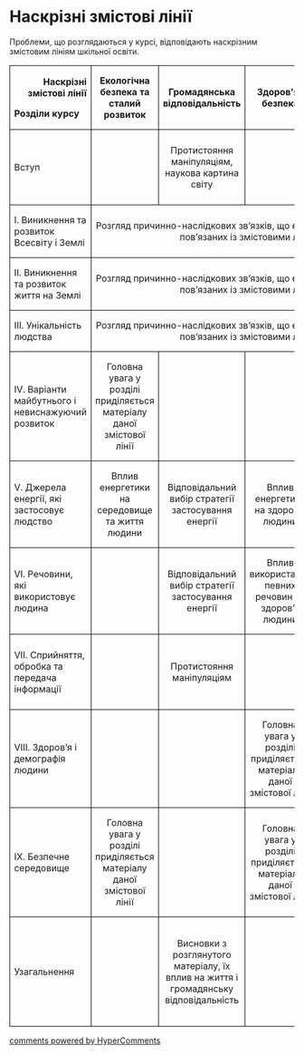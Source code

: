 <div id="hypercomments_widget" class="js-hypercomments-widget invisible"></div>

Наскрізні змістові лінії
=============================================

Проблеми, що розглядаються у курсі, відповідають наскрізним змістовим лініям шкільної освіти.

<table style="border-collapse: collapse; border: none;">
<tbody>
<tr>
<td style="width: 147.15pt; border: solid windowtext 1.0pt; padding: 0cm 5.4pt 0cm 5.4pt;" width="196">
<p style="text-align: right;"><strong>Наскрізні змістові лінії</strong></p>
<p><strong>Розділи курсу</strong></p>
</td>
<td style="width: 162.2pt; border: solid windowtext 1.0pt; border-left: none; padding: 0cm 5.4pt 0cm 5.4pt;" width="216">
<p style="text-align: center;"><strong>Екологічна безпека та сталий розвиток</strong></p>
</td>
<td style="width: 162.25pt; border: solid windowtext 1.0pt; border-left: none; padding: 0cm 5.4pt 0cm 5.4pt;" width="216">
<p style="text-align: center;"><strong>Громадянська відповідальність</strong></p>
</td>
<td style="width: 162.25pt; border: solid windowtext 1.0pt; border-left: none; padding: 0cm 5.4pt 0cm 5.4pt;" width="216">
<p style="text-align: center;"><strong>Здоров'я і безпека</strong></p>
</td>
<td style="width: 162.25pt; border: solid windowtext 1.0pt; border-left: none; padding: 0cm 5.4pt 0cm 5.4pt;" width="216">
<p style="text-align: center;"><strong>Підприємливість та фінансова грамотність</strong></p>
</td>
</tr>
<tr>
<td style="width: 147.15pt; border: solid windowtext 1.0pt; border-top: none; padding: 0cm 5.4pt 0cm 5.4pt;" width="196">
<p>Вступ</p>
</td>
<td style="width: 162.2pt; border-top: none; border-left: none; border-bottom: solid windowtext 1.0pt; border-right: solid windowtext 1.0pt; padding: 0cm 5.4pt 0cm 5.4pt;" width="216">
<p style="text-align: center;">&nbsp;</p>
</td>
<td style="width: 162.25pt; border-top: none; border-left: none; border-bottom: solid windowtext 1.0pt; border-right: solid windowtext 1.0pt; padding: 0cm 5.4pt 0cm 5.4pt;" width="216">
<p style="text-align: center;">Протистояння маніпуляціям, наукова картина світу</p>
</td>
<td style="width: 162.25pt; border-top: none; border-left: none; border-bottom: solid windowtext 1.0pt; border-right: solid windowtext 1.0pt; padding: 0cm 5.4pt 0cm 5.4pt;" width="216">
<p style="text-align: center;">&nbsp;</p>
</td>
<td style="width: 162.25pt; border-top: none; border-left: none; border-bottom: solid windowtext 1.0pt; border-right: solid windowtext 1.0pt; padding: 0cm 5.4pt 0cm 5.4pt;" width="216">
<p style="text-align: center;">Критичне мислення, здатність приймати обґрунтовані рішення</p>
</td>
</tr>
<tr>
<td style="width: 147.15pt; border: solid windowtext 1.0pt; border-top: none; padding: 0cm 5.4pt 0cm 5.4pt;" width="196">
<p>I. Виникнення та розвиток Всесвіту і Землі</p>
</td>
<td style="width: 648.95pt; border-top: none; border-left: none; border-bottom: solid windowtext 1.0pt; border-right: solid windowtext 1.0pt; padding: 0cm 5.4pt 0cm 5.4pt;" colspan="4" width="865">
<p style="text-align: center;">Розгляд причинно-наслідкових зв&rsquo;язків, що є підґрунтям компетенцій, пов&rsquo;язаних із змістовими лініями</p>
</td>
</tr>
<tr>
<td style="width: 147.15pt; border: solid windowtext 1.0pt; border-top: none; padding: 0cm 5.4pt 0cm 5.4pt;" width="196">
<p>II. Виникнення та розвиток життя на Землі</p>
</td>
<td style="width: 648.95pt; border-top: none; border-left: none; border-bottom: solid windowtext 1.0pt; border-right: solid windowtext 1.0pt; padding: 0cm 5.4pt 0cm 5.4pt;" colspan="4" width="865">
<p style="text-align: center;">Розгляд причинно-наслідкових зв&rsquo;язків, що є підґрунтям компетенцій, пов&rsquo;язаних із змістовими лініями</p>
</td>
</tr>
<tr>
<td style="width: 147.15pt; border: solid windowtext 1.0pt; border-top: none; padding: 0cm 5.4pt 0cm 5.4pt;" width="196">
<p>III. Унікальність людства</p>
</td>
<td style="width: 648.95pt; border-top: none; border-left: none; border-bottom: solid windowtext 1.0pt; border-right: solid windowtext 1.0pt; padding: 0cm 5.4pt 0cm 5.4pt;" colspan="4" width="865">
<p style="text-align: center;">Розгляд причинно-наслідкових зв&rsquo;язків, що є підґрунтям компетенцій, пов&rsquo;язаних із змістовими лініями</p>
</td>
</tr>
<tr>
<td style="width: 147.15pt; border: solid windowtext 1.0pt; border-top: none; padding: 0cm 5.4pt 0cm 5.4pt;" width="196">
<p>IV. Варіанти майбутнього і невиснажуючий розвиток</p>
</td>
<td style="width: 162.2pt; border-top: none; border-left: none; border-bottom: solid windowtext 1.0pt; border-right: solid windowtext 1.0pt; padding: 0cm 5.4pt 0cm 5.4pt;" width="216">
<p style="text-align: center;">Головна увага у розділі приділяється матеріалу даної змістової лінії</p>
</td>
<td style="width: 162.25pt; border-top: none; border-left: none; border-bottom: solid windowtext 1.0pt; border-right: solid windowtext 1.0pt; padding: 0cm 5.4pt 0cm 5.4pt;" width="216">
<p style="text-align: center;">&nbsp;</p>
</td>
<td style="width: 162.25pt; border-top: none; border-left: none; border-bottom: solid windowtext 1.0pt; border-right: solid windowtext 1.0pt; padding: 0cm 5.4pt 0cm 5.4pt;" width="216">
<p style="text-align: center;">&nbsp;</p>
</td>
<td style="width: 162.25pt; border-top: none; border-left: none; border-bottom: solid windowtext 1.0pt; border-right: solid windowtext 1.0pt; padding: 0cm 5.4pt 0cm 5.4pt;" width="216">
<p style="text-align: center;">Планування майбутнього, розуміння тенденцій у розвитку суспільства і його відносин з природою</p>
</td>
</tr>
<tr>
<td style="width: 147.15pt; border: solid windowtext 1.0pt; border-top: none; padding: 0cm 5.4pt 0cm 5.4pt;" width="196">
<p>V. Джерела енергії, які застосовує людство</p>
</td>
<td style="width: 162.2pt; border-top: none; border-left: none; border-bottom: solid windowtext 1.0pt; border-right: solid windowtext 1.0pt; padding: 0cm 5.4pt 0cm 5.4pt;" width="216">
<p style="text-align: center;">Вплив енергетики на середовище та життя людини</p>
</td>
<td style="width: 162.25pt; border-top: none; border-left: none; border-bottom: solid windowtext 1.0pt; border-right: solid windowtext 1.0pt; padding: 0cm 5.4pt 0cm 5.4pt;" width="216">
<p style="text-align: center;">Відповідальний вибір стратегії застосування енергії</p>
</td>
<td style="width: 162.25pt; border-top: none; border-left: none; border-bottom: solid windowtext 1.0pt; border-right: solid windowtext 1.0pt; padding: 0cm 5.4pt 0cm 5.4pt;" width="216">
<p style="text-align: center;">Вплив енергетики на здоров&rsquo;я людини</p>
</td>
<td style="width: 162.25pt; border-top: none; border-left: none; border-bottom: solid windowtext 1.0pt; border-right: solid windowtext 1.0pt; padding: 0cm 5.4pt 0cm 5.4pt;" width="216">
<p style="text-align: center;"><span style="font-size: 12.0pt; letter-spacing: -.1pt;">Розуміння переваг сучасних технологій як основи для ефективного бізнесу</span></p>
</td>
</tr>
<tr>
<td style="width: 147.15pt; border: solid windowtext 1.0pt; border-top: none; padding: 0cm 5.4pt 0cm 5.4pt;" width="196">
<p>VI. Речовини, які використовує людина</p>
</td>
<td style="width: 162.2pt; border-top: none; border-left: none; border-bottom: solid windowtext 1.0pt; border-right: solid windowtext 1.0pt; padding: 0cm 5.4pt 0cm 5.4pt;" width="216">
<p style="text-align: center;">&nbsp;</p>
</td>
<td style="width: 162.25pt; border-top: none; border-left: none; border-bottom: solid windowtext 1.0pt; border-right: solid windowtext 1.0pt; padding: 0cm 5.4pt 0cm 5.4pt;" width="216">
<p style="text-align: center;">Відповідальний вибір стратегії застосування енергії</p>
</td>
<td style="width: 162.25pt; border-top: none; border-left: none; border-bottom: solid windowtext 1.0pt; border-right: solid windowtext 1.0pt; padding: 0cm 5.4pt 0cm 5.4pt;" width="216">
<p style="text-align: center;">Вплив використання певних речовин на здоров&rsquo;я людини</p>
</td>
<td style="width: 162.25pt; border-top: none; border-left: none; border-bottom: solid windowtext 1.0pt; border-right: solid windowtext 1.0pt; padding: 0cm 5.4pt 0cm 5.4pt;" width="216">
<p style="text-align: center;"><span style="font-size: 12.0pt; letter-spacing: -.1pt;">Розуміння переваг сучасних технологій як основи для ефективного бізнесу</span></p>
</td>
</tr>
<tr>
<td style="width: 147.15pt; border: solid windowtext 1.0pt; border-top: none; padding: 0cm 5.4pt 0cm 5.4pt;" width="196">
<p>VII. Сприйняття, обробка та передача інформації</p>
</td>
<td style="width: 162.2pt; border-top: none; border-left: none; border-bottom: solid windowtext 1.0pt; border-right: solid windowtext 1.0pt; padding: 0cm 5.4pt 0cm 5.4pt;" width="216">
<p style="text-align: center;">&nbsp;</p>
</td>
<td style="width: 162.25pt; border-top: none; border-left: none; border-bottom: solid windowtext 1.0pt; border-right: solid windowtext 1.0pt; padding: 0cm 5.4pt 0cm 5.4pt;" width="216">
<p style="text-align: center;">Протистояння маніпуляціям</p>
</td>
<td style="width: 162.25pt; border-top: none; border-left: none; border-bottom: solid windowtext 1.0pt; border-right: solid windowtext 1.0pt; padding: 0cm 5.4pt 0cm 5.4pt;" width="216">
<p style="text-align: center;">&nbsp;</p>
</td>
<td style="width: 162.25pt; border-top: none; border-left: none; border-bottom: solid windowtext 1.0pt; border-right: solid windowtext 1.0pt; padding: 0cm 5.4pt 0cm 5.4pt;" width="216">
<p style="text-align: center;"><span style="font-size: 12.0pt; letter-spacing: -.1pt;">Розуміння переваг сучасних технологій як основи для ефективного бізнесу</span></p>
</td>
</tr>
<tr>
<td style="width: 147.15pt; border: solid windowtext 1.0pt; border-top: none; padding: 0cm 5.4pt 0cm 5.4pt;" width="196">
<p>VIII. Здоров&rsquo;я і демографія людини</p>
</td>
<td style="width: 162.2pt; border-top: none; border-left: none; border-bottom: solid windowtext 1.0pt; border-right: solid windowtext 1.0pt; padding: 0cm 5.4pt 0cm 5.4pt;" width="216">
<p style="text-align: center;">&nbsp;</p>
</td>
<td style="width: 162.25pt; border-top: none; border-left: none; border-bottom: solid windowtext 1.0pt; border-right: solid windowtext 1.0pt; padding: 0cm 5.4pt 0cm 5.4pt;" width="216">
<p style="text-align: center;">&nbsp;</p>
</td>
<td style="width: 162.25pt; border-top: none; border-left: none; border-bottom: solid windowtext 1.0pt; border-right: solid windowtext 1.0pt; padding: 0cm 5.4pt 0cm 5.4pt;" width="216">
<p style="text-align: center;">Головна увага у розділі приділяється матеріалу даної змістової лінії</p>
</td>
<td style="width: 162.25pt; border-top: none; border-left: none; border-bottom: solid windowtext 1.0pt; border-right: solid windowtext 1.0pt; padding: 0cm 5.4pt 0cm 5.4pt;" width="216">
<p style="text-align: center;"><span style="font-size: 12.0pt; letter-spacing: -.1pt;">Розуміння переваг сучасних технологій як основи для ефективного бізнесу</span></p>
</td>
</tr>
<tr>
<td style="width: 147.15pt; border: solid windowtext 1.0pt; border-top: none; padding: 0cm 5.4pt 0cm 5.4pt;" width="196">
<p>IX. Безпечне середовище</p>
</td>
<td style="width: 162.2pt; border-top: none; border-left: none; border-bottom: solid windowtext 1.0pt; border-right: solid windowtext 1.0pt; padding: 0cm 5.4pt 0cm 5.4pt;" width="216">
<p style="text-align: center;">Головна увага у розділі приділяється матеріалу даної змістової лінії</p>
</td>
<td style="width: 162.25pt; border-top: none; border-left: none; border-bottom: solid windowtext 1.0pt; border-right: solid windowtext 1.0pt; padding: 0cm 5.4pt 0cm 5.4pt;" width="216">
<p style="text-align: center;">&nbsp;</p>
</td>
<td style="width: 162.25pt; border-top: none; border-left: none; border-bottom: solid windowtext 1.0pt; border-right: solid windowtext 1.0pt; padding: 0cm 5.4pt 0cm 5.4pt;" width="216">
<p style="text-align: center;">Головна увага у розділі приділяється матеріалу даної змістової лінії</p>
</td>
<td style="width: 162.25pt; border-top: none; border-left: none; border-bottom: solid windowtext 1.0pt; border-right: solid windowtext 1.0pt; padding: 0cm 5.4pt 0cm 5.4pt;" width="216">
<p style="text-align: center;">Врахування природоохоронного складника в балансі економічних рахунків</p>
</td>
</tr>
<tr>
<td style="width: 147.15pt; border: solid windowtext 1.0pt; border-top: none; padding: 0cm 5.4pt 0cm 5.4pt;" width="196">
<p>Узагальнення</p>
</td>
<td style="width: 162.2pt; border-top: none; border-left: none; border-bottom: solid windowtext 1.0pt; border-right: solid windowtext 1.0pt; padding: 0cm 5.4pt 0cm 5.4pt;" width="216">
<p style="text-align: center;">&nbsp;</p>
</td>
<td style="width: 162.25pt; border-top: none; border-left: none; border-bottom: solid windowtext 1.0pt; border-right: solid windowtext 1.0pt; padding: 0cm 5.4pt 0cm 5.4pt;" width="216">
<p style="text-align: center;">Висновки з розглянутого матеріалу, їх вплив на життя і громадянську відповідальність</p>
</td>
<td style="width: 162.25pt; border-top: none; border-left: none; border-bottom: solid windowtext 1.0pt; border-right: solid windowtext 1.0pt; padding: 0cm 5.4pt 0cm 5.4pt;" width="216">
<p style="text-align: center;">&nbsp;</p>
</td>
<td style="width: 162.25pt; border-top: none; border-left: none; border-bottom: solid windowtext 1.0pt; border-right: solid windowtext 1.0pt; padding: 0cm 5.4pt 0cm 5.4pt;" width="216">
<p style="text-align: center;">Планування майбутнього, розуміння тенденцій у розвитку суспільства і його відносин з природою</p>
</td>
</tr>
</tbody>
</table>

<div class="js-hypercomments-container">
<a href="http://hypercomments.com" class="hc-link" title="comments widget">comments powered by HyperComments</a>
</div>